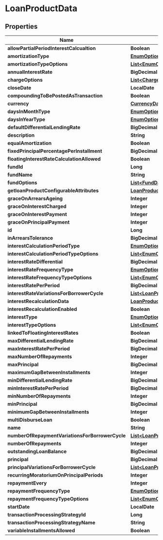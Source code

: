 

# LoanProductData


## Properties

| Name | Type | Description | Notes |
|------------ | ------------- | ------------- | -------------|
|**allowPartialPeriodInterestCalcualtion** | **Boolean** |  |  [optional] |
|**amortizationType** | [**EnumOptionData**](EnumOptionData.md) |  |  [optional] |
|**amortizationTypeOptions** | [**List&lt;EnumOptionData&gt;**](EnumOptionData.md) |  |  [optional] |
|**annualInterestRate** | **BigDecimal** |  |  [optional] |
|**chargeOptions** | [**List&lt;ChargeData&gt;**](ChargeData.md) |  |  [optional] |
|**closeDate** | **LocalDate** |  |  [optional] |
|**compoundingToBePostedAsTransaction** | **Boolean** |  |  [optional] |
|**currency** | [**CurrencyData**](CurrencyData.md) |  |  [optional] |
|**daysInMonthType** | [**EnumOptionData**](EnumOptionData.md) |  |  [optional] |
|**daysInYearType** | [**EnumOptionData**](EnumOptionData.md) |  |  [optional] |
|**defaultDifferentialLendingRate** | **BigDecimal** |  |  [optional] |
|**description** | **String** |  |  [optional] |
|**equalAmortization** | **Boolean** |  |  [optional] |
|**fixedPrincipalPercentagePerInstallment** | **BigDecimal** |  |  [optional] |
|**floatingInterestRateCalculationAllowed** | **Boolean** |  |  [optional] |
|**fundId** | **Long** |  |  [optional] |
|**fundName** | **String** |  |  [optional] |
|**fundOptions** | [**List&lt;FundData&gt;**](FundData.md) |  |  [optional] |
|**getloanProductConfigurableAttributes** | [**LoanProductConfigurableAttributes**](LoanProductConfigurableAttributes.md) |  |  [optional] |
|**graceOnArrearsAgeing** | **Integer** |  |  [optional] |
|**graceOnInterestCharged** | **Integer** |  |  [optional] |
|**graceOnInterestPayment** | **Integer** |  |  [optional] |
|**graceOnPrincipalPayment** | **Integer** |  |  [optional] |
|**id** | **Long** |  |  [optional] |
|**inArrearsTolerance** | **BigDecimal** |  |  [optional] |
|**interestCalculationPeriodType** | [**EnumOptionData**](EnumOptionData.md) |  |  [optional] |
|**interestCalculationPeriodTypeOptions** | [**List&lt;EnumOptionData&gt;**](EnumOptionData.md) |  |  [optional] |
|**interestRateDifferential** | **BigDecimal** |  |  [optional] |
|**interestRateFrequencyType** | [**EnumOptionData**](EnumOptionData.md) |  |  [optional] |
|**interestRateFrequencyTypeOptions** | [**List&lt;EnumOptionData&gt;**](EnumOptionData.md) |  |  [optional] |
|**interestRatePerPeriod** | **BigDecimal** |  |  [optional] |
|**interestRateVariationsForBorrowerCycle** | [**List&lt;LoanProductBorrowerCycleVariationData&gt;**](LoanProductBorrowerCycleVariationData.md) |  |  [optional] |
|**interestRecalculationData** | [**LoanProductInterestRecalculationData**](LoanProductInterestRecalculationData.md) |  |  [optional] |
|**interestRecalculationEnabled** | **Boolean** |  |  [optional] |
|**interestType** | [**EnumOptionData**](EnumOptionData.md) |  |  [optional] |
|**interestTypeOptions** | [**List&lt;EnumOptionData&gt;**](EnumOptionData.md) |  |  [optional] |
|**linkedToFloatingInterestRates** | **Boolean** |  |  [optional] |
|**maxDifferentialLendingRate** | **BigDecimal** |  |  [optional] |
|**maxInterestRatePerPeriod** | **BigDecimal** |  |  [optional] |
|**maxNumberOfRepayments** | **Integer** |  |  [optional] |
|**maxPrincipal** | **BigDecimal** |  |  [optional] |
|**maximumGapBetweenInstallments** | **Integer** |  |  [optional] |
|**minDifferentialLendingRate** | **BigDecimal** |  |  [optional] |
|**minInterestRatePerPeriod** | **BigDecimal** |  |  [optional] |
|**minNumberOfRepayments** | **Integer** |  |  [optional] |
|**minPrincipal** | **BigDecimal** |  |  [optional] |
|**minimumGapBetweenInstallments** | **Integer** |  |  [optional] |
|**multiDisburseLoan** | **Boolean** |  |  [optional] |
|**name** | **String** |  |  [optional] |
|**numberOfRepaymentVariationsForBorrowerCycle** | [**List&lt;LoanProductBorrowerCycleVariationData&gt;**](LoanProductBorrowerCycleVariationData.md) |  |  [optional] |
|**numberOfRepayments** | **Integer** |  |  [optional] |
|**outstandingLoanBalance** | **BigDecimal** |  |  [optional] |
|**principal** | **BigDecimal** |  |  [optional] |
|**principalVariationsForBorrowerCycle** | [**List&lt;LoanProductBorrowerCycleVariationData&gt;**](LoanProductBorrowerCycleVariationData.md) |  |  [optional] |
|**recurringMoratoriumOnPrincipalPeriods** | **Integer** |  |  [optional] |
|**repaymentEvery** | **Integer** |  |  [optional] |
|**repaymentFrequencyType** | [**EnumOptionData**](EnumOptionData.md) |  |  [optional] |
|**repaymentFrequencyTypeOptions** | [**List&lt;EnumOptionData&gt;**](EnumOptionData.md) |  |  [optional] |
|**startDate** | **LocalDate** |  |  [optional] |
|**transactionProcessingStrategyId** | **Long** |  |  [optional] |
|**transactionProcessingStrategyName** | **String** |  |  [optional] |
|**variableInstallmentsAllowed** | **Boolean** |  |  [optional] |



